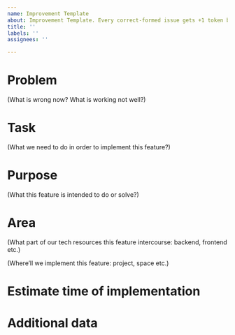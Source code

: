 ```yaml
---
name: Improvement Template
about: Improvement Template. Every correct-formed issue gets +1 token bonus.
title: ''
labels: ''
assignees: ''

---
```


# Problem

(What is wrong now? What is working not well?)



# Task

(What we need to do in order to implement this feature?)



# Purpose

(What this feature is intended to do or solve?)



# Area

(What part of our tech resources this feature intercourse: backend, frontend etc.)

(Where’ll we implement this feature: project, space etc.)



# Estimate time of implementation



# Additional data
